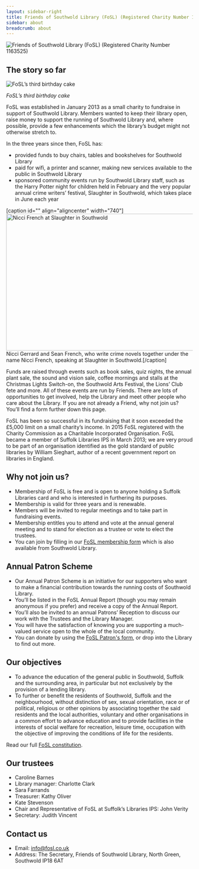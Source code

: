 ```yaml
---
layout: sidebar-right
title: Friends of Southwold Library (FoSL) (Registered Charity Number 1163525)
sidebar: about
breadcrumb: about
---
```

![Friends of Southwold Library (FoSL) (Registered Charity Number 1163525)](http://suffolklibraries.co.uk/wp-content/uploads/2014/10/fosl-logo.jpg)

## The story so far

![FoSL’s third birthday cake](http://suffolklibraries.co.uk/wp-content/uploads/2014/10/fosl-cake-200x150.jpg)

*FoSL’s third birthday cake*

FoSL was established in January 2013 as a small charity to fundraise in support of Southwold Library. Members wanted to keep their library open, raise money to support the running of Southwold Library and, where possible, provide a few enhancements which the library’s budget might not otherwise stretch to.

In the three years since then, FoSL has:

* provided funds to buy chairs, tables and bookshelves for Southwold Library
* paid for wifi, a printer and scanner, making new services available to the public in Southwold Library
* sponsored community events run by Southwold Library staff, such as the Harry Potter night for children held in February and the very popular annual crime writers’ festival, Slaughter in Southwold, which takes place in June each year

[caption id="" align="aligncenter" width="740"]<img src="http://suffolklibraries.co.uk/wp-content/uploads/2014/10/fosl-nicci-french.jpg" alt="Nicci French at Slaughter in Southwold " width="740" height="370" /> Nicci Gerrard and Sean French, who write crime novels together under the name Nicci French, speaking at Slaughter in Southwold.[/caption]

Funds are raised through events such as book sales, quiz nights, the annual plant sale, the sound and vision sale, coffee mornings and stalls at the Christmas Lights Switch-on, the Southwold Arts Festival, the Lions’ Club fete and more. All of these events are run by Friends. There are lots of opportunities to get involved, help the Library and meet other people who care about the Library. If you are not already a Friend, why not join us? You’ll find a form further down this page.

FoSL has been so successful in its fundraising that it soon exceeded the £5,000 limit on a small charity’s income. In 2015 FoSL registered with the Charity Commission as a Charitable Incorporated Organisation. FoSL became a member of Suffolk Libraries IPS in March 2013; we are very proud to be part of an organisation identified as the gold standard of public libraries by William Sieghart, author of a recent government report on libraries in England.

## Why not join us?

* Membership of FoSL is free and is open to anyone holding a Suffolk Libraries card and who is interested in furthering its purposes.
* Membership is valid for three years and is renewable.
* Members will be invited to regular meetings and to take part in fundraising events.
* Membership entitles you to attend and vote at the annual general meeting and to stand for election as a trustee or vote to elect the trustees.
* You can join by filling in our [FoSL membership form](http://suffolklibraries.co.uk/wp-content/uploads/2014/10/fosl-membership-form.pdf) which is also available from Southwold Library.

## Annual Patron Scheme

* Our Annual Patron Scheme is an initiative for our supporters who want to make a financial contribution towards the running costs of Southwold Library.
* You’ll be listed in the FoSL Annual Report (though you may remain anonymous if you prefer) and receive a copy of the Annual Report.
* You’ll also be invited to an annual Patrons’ Reception to discuss our work with the Trustees and the Library Manager.
* You will have the satisfaction of knowing you are supporting a much-valued service open to the whole of the local community.
* You can donate by using the [FoSL Patron's form](http://suffolklibraries.co.uk/wp-content/uploads/2016/03/fosl-patron-scheme-form.pdf), or drop into the Library to find out more.

## Our objectives

* To advance the education of the general public in Southwold, Suffolk and the surrounding area, in particular but not exclusively by the provision of a lending library.
* To further or benefit the residents of Southwold, Suffolk and the neighbourhood, without distinction of sex, sexual orientation, race or of political, religious or other opinions by associating together the said residents and the local authorities, voluntary and other organisations in a common effort to advance education and to provide facilities in the interests of social welfare for recreation, leisure time, occupation with the objective of improving the conditions of life for the residents.

Read our full [FoSL constitution](http://suffolklibraries.co.uk/wp-content/uploads/2014/10/fosl-constitution.pdf).

## Our trustees

* Caroline Barnes
* Library manager: Charlotte Clark
* Sara Farrands
* Treasurer: Kathy Oliver
* Kate Stevenson
* Chair and Representative of FoSL at Suffolk’s Libraries IPS: John Verity
* Secretary: Judith Vincent

## Contact us

* Email: info@fosl.co.uk
* Address: The Secretary, Friends of Southwold Library, North Green, Southwold IP18 6AT
